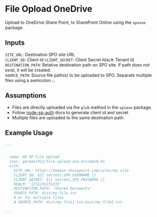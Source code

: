 # File Opload OneDrive

Upload to OneDrive Share Point, to SharePoint Online using the `spsave` package.

## Inputs

`SITE_URL`: Destination SPO site URL  
`CLIENT_ID`: Client Id
`CLIENT_SECRET`: Client Secret
`REALM`: Tenant Id
`DESTINATION_PATH`: Relative destination path on SPO site. If path does not exist, it will be created.  
`SOURCE_PATH`: Source file path(s) to be uploaded to SPO. Separate multiple files using a semicolon `;`.  

## Assumptions

- Files are directly uploaded via the `glob` method in the `spsave` package.
- Follow [node-sp-auth](https://github.com/s-KaiNet/node-sp-auth/wiki/SharePoint-Online-addin-only-authentication) docs to generate client id and secret
- Multiple files are uploaded to the same destination path.

## Example Usage

```yaml
...


- name: OD SP File Upload
  uses: german1311/file-upload-one-drive@v0.91
  with:
    SITE_URL: https://domain.sharepoint.com/sites/my-site
    CLIENT_ID: ${{ secrets.SPO_USERNAME }}
    CLIENT_SECRET: ${{ secrets.SPO_PASSWORD }}
    REALM: '1231231231231'
    DESTINATION_PATH: 'Shared Documents'
    SOURCE_PATH: dist/my-file.txt
    # or for multiple files
    # SOURCE_PATH: dist/my-file1.txt;dist/my-file2.txt

...
```